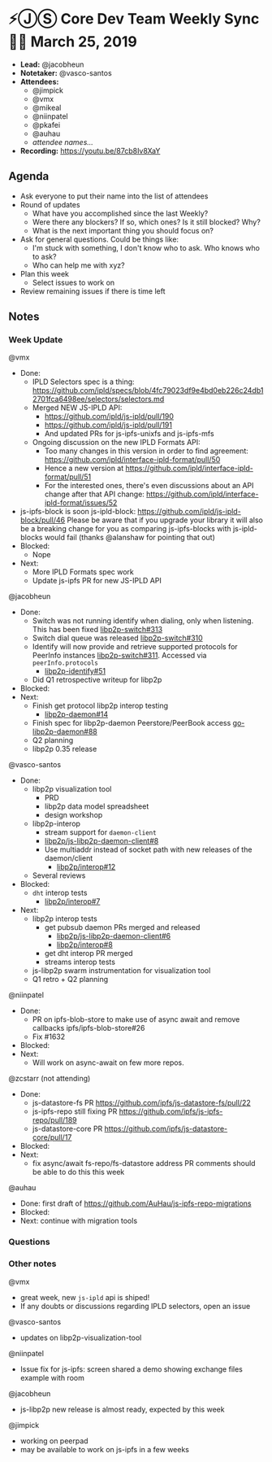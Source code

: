 # ⚡️ⒿⓈ Core Dev Team Weekly Sync 🙌🏽 March 25, 2019

- **Lead:** @jacobheun
- **Notetaker:** @vasco-santos
- **Attendees:**
  - @jimpick
  - @vmx
  - @mikeal
  - @niinpatel
  - @pkafei
  - @auhau
  - _attendee names..._
- **Recording:** https://youtu.be/87cb8Iv8XaY

## Agenda

- Ask everyone to put their name into the list of attendees
- Round of updates
  - What have you accomplished since the last Weekly?
  - Were there any blockers? If so, which ones? Is it still blocked? Why?
  - What is the next important thing you should focus on?
- Ask for general questions. Could be things like:
  - I'm stuck with something, I don't know who to ask. Who knows who to ask?
  - Who can help me with xyz?
- Plan this week
  - Select issues to work on
- Review remaining issues if there is time left


## Notes

### Week Update


@vmx
 - Done:
   - IPLD Selectors spec is a thing: https://github.com/ipld/specs/blob/4fc79023df9e4bd0eb226c24db12701fca6498ee/selectors/selectors.md
   - Merged NEW JS-IPLD API:
     - https://github.com/ipld/js-ipld/pull/190
     - https://github.com/ipld/js-ipld/pull/191
     - And updated PRs for js-ipfs-unixfs and js-ipfs-mfs
   - Ongoing discussion on the new IPLD Formats API:
     - Too many changes in this version in order to find agreement: https://github.com/ipld/interface-ipld-format/pull/50
     - Hence a new version at https://github.com/ipld/interface-ipld-format/pull/51
     - For the interested ones, there's even discussions about an API change after that API change: https://github.com/ipld/interface-ipld-format/issues/52
  - js-ipfs-block is soon js-ipld-block: https://github.com/ipld/js-ipld-block/pull/46 Please be aware that if you upgrade your library it will also be a breaking change for you as comparing js-ipfs-blocks with js-ipld-blocks would fail (thanks @alanshaw for pointing that out)
 - Blocked:
   - Nope
 - Next:
   - More IPLD Formats spec work
   - Update js-ipfs PR for new JS-IPLD API

@jacobheun
 - Done:
   - Switch was not running identify when dialing, only when listening. This has been fixed [libp2p-switch#313](https://github.com/libp2p/js-libp2p-switch/pull/313)
   - Switch dial queue was released [libp2p-switch#310](https://github.com/libp2p/js-libp2p-switch/pull/310)
   - Identify will now provide and retrieve supported protocols for PeerInfo instances [libp2p-switch#311](https://github.com/libp2p/js-libp2p-switch/pull/311). Accessed via `peerInfo.protocols`
     - [libp2p-identify#51](https://github.com/libp2p/js-libp2p-identify/pull/51)
   - Did Q1 retrospective writeup for libp2p
 - Blocked:
 - Next:
   - Finish get protocol libp2p interop testing
     - [libp2p-daemon#14](https://github.com/libp2p/js-libp2p-daemon/pull/14)
   - Finish spec for libp2p-daemon Peerstore/PeerBook access [go-libp2p-daemon#88](https://github.com/libp2p/go-libp2p-daemon/pull/88)
   - Q2 planning
   - libp2p 0.35 release

@vasco-santos
- Done:
  - libp2p visualization tool
    - PRD
    - libp2p data model spreadsheet
    - design workshop
  - libp2p-interop
    - stream support for `daemon-client`
     - [libp2p/js-libp2p-daemon-client#8](https://github.com/libp2p/js-libp2p-daemon-client/pull/8)
    - Use multiaddr instead of socket path with new releases of the daemon/client
      - [libp2p/interop#12](https://github.com/libp2p/interop/pull/12)
  - Several reviews
- Blocked: 
  - `dht` interop tests
      - [libp2p/interop#7](https://github.com/libp2p/interop/pull/7)
- Next:
  - libp2p interop tests
    - get pubsub daemon PRs merged and released
      - [libp2p/js-libp2p-daemon-client#6](https://github.com/libp2p/js-libp2p-daemon-client/pull/6)
      - [libp2p/interop#8](https://github.com/libp2p/interop/pull/8)
    - get dht interop PR merged
    - streams interop tests
  - js-libp2p swarm instrumentation for visualization tool
  - Q1 retro + Q2 planning

@niinpatel
 - Done:
   - PR on ipfs-blob-store to make use of async await and remove callbacks ipfs/ipfs-blob-store#26 
   - Fix #1632
 - Blocked:
 - Next:
   - Will work on async-await on few more repos.  

@zcstarr (not attending)
 - Done:
   - js-datastore-fs PR https://github.com/ipfs/js-datastore-fs/pull/22
   - js-ipfs-repo still fixing PR https://github.com/ipfs/js-ipfs-repo/pull/189
   - js-datastore-core PR https://github.com/ipfs/js-datastore-core/pull/17
 - Blocked:
 - Next:
   - fix async/await fs-repo/fs-datastore address PR comments should be able to do this this week

@auhau
 - Done: first draft of https://github.com/AuHau/js-ipfs-repo-migrations
 - Blocked:
 - Next: continue with migration tools

### Questions

### Other notes

@vmx

- great week, new `js-ipld` api is shiped!
- If any doubts or discussions regarding IPLD selectors, open an issue

@vasco-santos

- updates on libp2p-visualization-tool

@niinpatel

- Issue fix for js-ipfs: screen shared a demo showing exchange files example with room

@jacobheun

- js-libp2p new release is almost ready, expected by this week

@jimpick

- working on peerpad
- may be available to work on js-ipfs in a few weeks

<!-- After each call, the notetaker submits a PR to ipfs/pm to store the notes on the meeting-notes folder -->